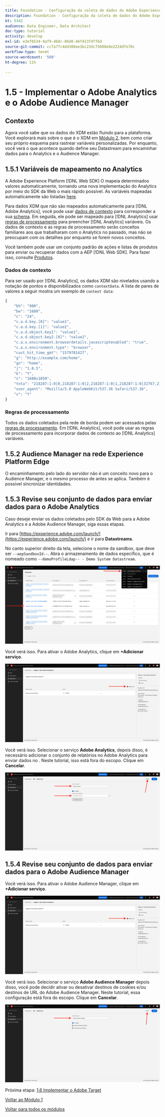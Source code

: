 ```yaml
---
title: Foundation - Configuração da coleta de dados do Adobe Experience Platform e da extensão do SDK da Web - Implementar o Adobe Analytics e o Adobe Audience Manager
description: Foundation - Configuração da coleta de dados do Adobe Experience Platform e da extensão do SDK da Web - Implementar o Adobe Analytics e o Adobe Audience Manager
kt: 5342
audience: Data Engineer, Data Architect
doc-type: tutorial
activity: develop
exl-id: e3ef6534-9af9-4b8c-86d0-46f413f4ff6d
source-git-commit: cc7a77c4dd380ae1bc23dc75608e8e2224dfe78c
workflow-type: tm+mt
source-wordcount: '560'
ht-degree: 11%

---
```


# 1.5 - Implementar o Adobe Analytics e o Adobe Audience Manager

## Contexto

Agora você sabe que os dados do XDM estão fluindo para a plataforma. Você explorará mais sobre o que é o XDM em [Módulo 2](./../module2/data-ingestion.md), bem como criar seu próprio esquema para rastrear variáveis personalizadas. Por enquanto, você verá o que acontece quando define seu Datastream para encaminhar dados para o Analytics e o Audience Manager.

## 1.5.1 Variáveis de mapeamento no Analytics

A Adobe Experience Platform [!DNL Web SDK] O mapeia determinados valores automaticamente, tornando uma nova implementação do Analytics por meio do SDK da Web o mais rápido possível. As variáveis mapeadas automaticamente são listadas [here](https://experienceleague.adobe.com/docs/experience-platform/edge/data-collection/adobe-analytics/automatically-mapped-vars.html#data-collection).

Para dados XDM que não são mapeados automaticamente para [!DNL Adobe Analytics], você pode usar [dados de contexto](https://experienceleague.adobe.com/docs/analytics/implementation/vars/page-vars/contextdata.html?lang=pt-BR) para corresponder a sua [schema](https://experienceleague.adobe.com/docs/experience-platform/xdm/schema/composition.html?lang=pt-BR). Em seguida, ele pode ser mapeado para [!DNL Analytics] usar [regras de processamento](https://experienceleague.adobe.com/docs/analytics/admin/admin-tools/processing-rules/processing-rules-configuration/t-processing-rules.html?lang=pt-BR) para preencher [!DNL Analytics] variáveis. Os dados de contexto e as regras de processamento serão conceitos familiares aos que trabalharam com o Analytics no passado, mas não se preocupam com os detalhes por enquanto se forem novos conceitos.

Você também pode usar um conjunto padrão de ações e listas de produtos para enviar ou recuperar dados com a AEP [!DNL Web SDK]. Para fazer isso, consulte [Produtos](https://experienceleague.adobe.com/docs/experience-platform/edge/data-collection/collect-commerce-data.html?lang=en#data-collection).

### Dados de contexto

Para ser usado por [!DNL Analytics], os dados XDM são nivelados usando a notação de pontos e disponibilizados como `contextData`. A lista de pares de valores a seguir mostra um exemplo de `context data`:

```javascript
{
    "bh": "900",
    "bw": "1680",
    "c": "24",
    "c.a.d.key.[0]": "value1",
    "c.a.d.key.[1]": "value2",
    "c.a.d.object.key1": "value1",
    "c.a.d.object.key2.[0]": "value2",
    "c.a.x.environment.browserdetails.javascriptenabled": "true",
    "c.a.x.environment.type": "browser",
    "cust_hit_time_gmt": "1579781427",
    "g": "http://example.com/home",
    "gn": "home",
    "j": "1.8.5",
    "k": "Y",
    "s": "1680x1050",
    "tnta": "218287:1:0|0,218287:1:0|2,218287:1:0|1,218287:1:0|32767,218287:1:01,218287:1:0|0,218287:1:0|1,218287:1:0|0,218287:1:0|1",
    "user_agent": "Mozilla/5.0 AppleWebKit/537.36 Safari/537.36",
    "v": "Y"
}
```

### Regras de processamento

Todos os dados coletados pela rede de borda podem ser acessados pelas [regras de processamento](https://experienceleague.adobe.com/docs/analytics/admin/admin-tools/processing-rules/processing-rules-configuration/t-processing-rules.html). Em [!DNL Analytics], você pode usar as regras de processamento para incorporar dados de contexto ao [!DNL Analytics] variáveis.

## 1.5.2 Audience Manager na rede Experience Platform Edge

O encaminhamento pelo lado do servidor não é um conceito novo para o Audience Manager, e o mesmo processo de antes se aplica. Também é possível sincronizar identidades.

## 1.5.3 Revise seu conjunto de dados para enviar dados para o Adobe Analytics

Caso deseje enviar os dados coletados pelo SDK da Web para a Adobe Analytics e a Adobe Audience Manager, siga essas etapas.

Ir para [https://experience.adobe.com/launch/](https://experience.adobe.com/launch/) e ir para **Datastreams**.

No canto superior direito da tela, selecione o nome da sandbox, que deve ser `--aepSandboxId--`. Abra o armazenamento de dados específico, que é nomeado como `--demoProfileLdap-- - Demo System Datastream`.

![Clique no ícone Configuração de borda no painel de navegação esquerdo](./images/edgeconfig1b.png)

Você verá isso. Para ativar o Adobe Analytics, clique em **+Adicionar serviço**.

![Depurador AEP](./images/aa2.png)

Você verá isso. Selecionar o serviço **Adobe Analytics**, depois disso, é necessário adicionar o conjunto de relatórios no Adobe Analytics para enviar dados no . Neste tutorial, isso está fora do escopo. Clique em **Cancelar**.

![Depurador AEP](./images/aa3.png)

## 1.5.4 Revise seu conjunto de dados para enviar dados para o Adobe Audience Manager

Você verá isso. Para ativar o Adobe Audience Manager, clique em **+Adicionar serviço**.

![Depurador AEP](./images/aa2.png)

Você verá isso. Selecionar o serviço **Adobe Audience Manager** depois disso, você pode decidir ativar ou desativar destinos de cookies e/ou destinos de URL do Adobe Audience Manager. Neste tutorial, essa configuração está fora do escopo. Clique em **Cancelar**.

![Depurador AEP](./images/aam1.png)

Próxima etapa: [1.6 Implementar o Adobe Target](./ex6.md)

[Voltar ao Módulo 1](./data-ingestion-launch-web-sdk.md)

[Voltar para todos os módulos](./../../overview.md)
